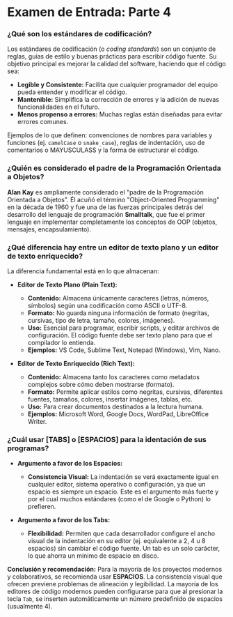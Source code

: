 # Examen de Entrada: Parte 4

### ¿Qué son los estándares de codificación?

Los estándares de codificación (o *coding standards*) son un conjunto de reglas, guías de estilo y buenas prácticas para escribir código fuente. Su objetivo principal es mejorar la calidad del software, haciendo que el código sea:
- **Legible y Consistente:** Facilita que cualquier programador del equipo pueda entender y modificar el código.
- **Mantenible:** Simplifica la corrección de errores y la adición de nuevas funcionalidades en el futuro.
- **Menos propenso a errores:** Muchas reglas están diseñadas para evitar errores comunes.

Ejemplos de lo que definen: convenciones de nombres para variables y funciones (ej. `camelCase` o `snake_case`), reglas de indentación, uso de comentarios o MAYUSCULASS y la forma de estructurar el código.

### ¿Quién es considerado el padre de la Programación Orientada a Objetos?

**Alan Kay** es ampliamente considerado el "padre de la Programación Orientada a Objetos". Él acuñó el término "Object-Oriented Programming" en la década de 1960 y fue una de las fuerzas principales detrás del desarrollo del lenguaje de programación **Smalltalk**, que fue el primer lenguaje en implementar completamente los conceptos de OOP (objetos, mensajes, encapsulamiento).

### ¿Qué diferencia hay entre un editor de texto plano y un editor de texto enriquecido?

La diferencia fundamental está en lo que almacenan:

*   **Editor de Texto Plano (Plain Text):**
    *   **Contenido:** Almacena únicamente caracteres (letras, números, símbolos) según una codificación como ASCII o UTF-8.
    *   **Formato:** No guarda ninguna información de formato (negritas, cursivas, tipo de letra, tamaño, colores, imágenes).
    *   **Uso:** Esencial para programar, escribir scripts, y editar archivos de configuración. El código fuente debe ser texto plano para que el compilador lo entienda.
    *   **Ejemplos:** VS Code, Sublime Text, Notepad (Windows), Vim, Nano.

*   **Editor de Texto Enriquecido (Rich Text):**
    *   **Contenido:** Almacena tanto los caracteres como metadatos complejos sobre cómo deben mostrarse (formato).
    *   **Formato:** Permite aplicar estilos como negritas, cursivas, diferentes fuentes, tamaños, colores, insertar imágenes, tablas, etc.
    *   **Uso:** Para crear documentos destinados a la lectura humana.
    *   **Ejemplos:** Microsoft Word, Google Docs, WordPad, LibreOffice Writer.

### ¿Cuál usar [TABS] o [ESPACIOS] para la identación de sus programas?

*   **Argumento a favor de los Espacios:**
    *   **Consistencia Visual:** La indentación se verá exactamente igual en cualquier editor, sistema operativo o configuración, ya que un espacio es siempre un espacio. Este es el argumento más fuerte y por el cual muchos estándares (como el de Google o Python) lo prefieren.

*   **Argumento a favor de los Tabs:**
    *   **Flexibilidad:** Permiten que cada desarrollador configure el ancho visual de la indentación en su editor (ej. equivalente a 2, 4 u 8 espacios) sin cambiar el código fuente. Un tab es un solo carácter, lo que ahorra un mínimo de espacio en disco.

**Conclusión y recomendación:**
Para la mayoría de los proyectos modernos y colaborativos, se recomienda usar **ESPACIOS**. La consistencia visual que ofrecen previene problemas de alineación y legibilidad. La mayoría de los editores de código modernos pueden configurarse para que al presionar la tecla `Tab`, se inserten automáticamente un número predefinido de espacios (usualmente 4).